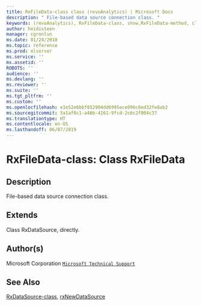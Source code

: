 ```yaml
---
title: RxFileData-class class (revoAnalytics) | Microsoft Docs
description: " File-based data source connection class. "
keywords: (revoAnalytics), RxFileData-class, show,RxFileData-method, classes
author: heidisteen
manager: cgronlun
ms.date: 01/24/2018
ms.topic: reference
ms.prod: mlserver
ms.service: ''
ms.assetid: ''
ROBOTS: ''
audience: ''
ms.devlang: ''
ms.reviewer: ''
ms.suite: ''
ms.tgt_pltfrm: ''
ms.custom: ''
ms.openlocfilehash: e1e52e6bbf852904dd6995ece096c8ed32fe8ab2
ms.sourcegitcommit: 5a1af0c1-a46b-4161-9fcd-2c6c2f004c37
ms.translationtype: HT
ms.contentlocale: en-US
ms.lasthandoff: 06/07/2019
---
```

 # <a name="rxfiledata-class-class-rxfiledata"></a>RxFileData-class: Class RxFileData 
 ## <a name="description"></a>Description
 
File-based data source connection class.
 
 
 ## <a name="extends"></a>Extends 

 
Class RxDataSource, directly.
 
 ## <a name="authors"></a>Author(s)
 Microsoft Corporation [`Microsoft Technical Support`](https://go.microsoft.com/fwlink/?LinkID=698556&clcid=0x409)
 
 
 ## <a name="see-also"></a>See Also
 
[RxDataSource-class](RxDataSource-class.md), [rxNewDataSource](rxNew.md)
   
 
